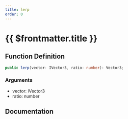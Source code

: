 ```yaml
---
title: lerp
order: 0
---
```


# {{ $frontmatter.title }}

## Function Definition

```ts
public lerp(vector: IVector3, ratio: number): Vector3;
```

### Arguments

* vector: IVector3
* ratio: number

## Documentation

<!--@include: ./parts/lerp.md-->
